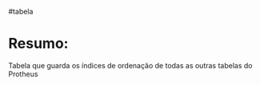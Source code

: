 #tabela 




# Resumo:
Tabela que guarda os índices de ordenação de todas as outras tabelas do Protheus